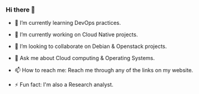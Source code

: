 ### Hi there 👋

<!--
**peethaajiboy/peethaajiboy** is a ✨ _special_ ✨ repository because its `README.md` (this file) appears on your GitHub profile.

Here are some ideas to get you started:

- 🤔 I’m looking for help with ...
-->
- 🌱 I’m currently learning DevOps practices.
- 🔭 I’m currently working on Cloud Native projects.
- 👯 I’m looking to collaborate on Debian & Openstack projects.
- 💬 Ask me about Cloud computing & Operating Systems.
- 📫 How to reach me: Reach me through any of the links on my website.

- ⚡ Fun fact: I'm also a Research analyst.

